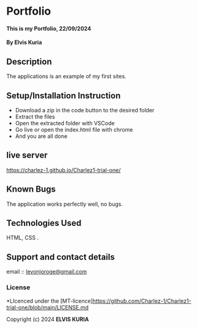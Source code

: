 # Portfolio
#### This is my Portfolio, 22/09/2024
#### **By Elvis Kuria**
## Description
The applications is an example of my first sites.

## Setup/Installation Instruction
* Download a zip in the code button to the desired folder
* Extract the files
* Open the extracted folder with VSCode
* Go live or open the index.html file with chrome
* And you are all done

## live server
https://charlez-1.github.io/Charlez1-trial-one/

## Known Bugs
The application works perfectly well, no bugs.

## Technologies Used
HTML, CSS .

## Support and contact details
email :: levonjoroge@gmail.com

### License
*LIcenced under the [MT-licence]https://github.com/Charlez-1/Charlez1-trial-one/blob/main/LICENSE.md

Copyright (c) 2024 **ELVIS KURIA**